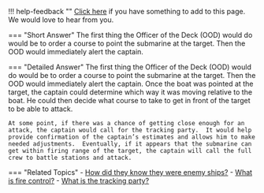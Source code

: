 !!! help-feedback ""
    [Click here](https://other.example.com/feedback) if you have something to add to this page. We would love to hear from you.

=== "Short Answer"
    The first thing the Officer of the Deck (OOD) would do would be to order a course to point the submarine at the target. Then the OOD would immediately alert the captain.

=== "Detailed Answer"
    The first thing the Officer of the Deck (OOD) would do would be to order a course to point the submarine at the target.  Then the OOD would immediately alert the captain.  Once the boat was pointed at the target, the captain could determine which way it was moving relative to the boat.  He could then decide what course to take to get in front of the target to be able to attack.
    
    At some point, if there was a chance of getting close enough for an attack, the captain would call for the tracking party.  It would help provide confirmation of the captain’s estimates and allows him to make needed adjustments.  Eventually, if it appears that the submarine can get within firing range of the target, the captain will call the full crew to battle stations and attack.

=== "Related Topics"
    - [How did they know they were enemy ships?](./how-did-they-know-they-were-enemy-ships.md)
    - [What is fire control?](./what-is-fire-control.md)
    - [What is the tracking party?](./what-is-the-tracking-party.md)
